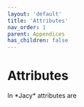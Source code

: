 ```yaml
---
layout: 'default'
title: 'Attributes'
nav_order: 1
parent: Appendices
has_children: false
---
```


# Attributes

In \*Jacy\* attributes are
